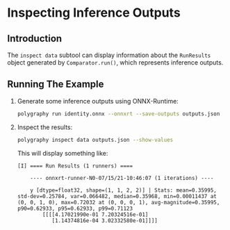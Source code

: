 # Inspecting Inference Outputs


## Introduction

The `inspect data` subtool can display information about the
`RunResults` object generated by `Comparator.run()`, which represents inference outputs.


## Running The Example

1. Generate some inference outputs using ONNX-Runtime:

    ```bash
    polygraphy run identity.onnx --onnxrt --save-outputs outputs.json
    ```

2. Inspect the results:

    ```bash
    polygraphy inspect data outputs.json --show-values
    ```

    This will display something like:

    ```
    [I] ==== Run Results (1 runners) ====

        ---- onnxrt-runner-N0-07/15/21-10:46:07 (1 iterations) ----

        y [dtype=float32, shape=(1, 1, 2, 2)] | Stats: mean=0.35995, std-dev=0.25784, var=0.066482, median=0.35968, min=0.00011437 at (0, 0, 1, 0), max=0.72032 at (0, 0, 0, 1), avg-magnitude=0.35995, p90=0.62933, p95=0.62933, p99=0.71123
            [[[[4.17021990e-01 7.20324516e-01]
               [1.14374816e-04 3.02332580e-01]]]]
    ```
